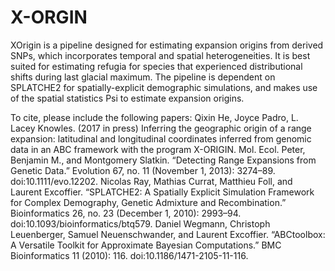 # X-ORGIN
XOrigin is a pipeline designed for estimating expansion origins from derived SNPs, which incorporates temporal and spatial heterogeneities. It is best suited for estimating refugia for species that experienced distributional shifts during last glacial maximum. The pipeline is dependent on SPLATCHE2 for spatially-explicit demographic simulations, and makes use of the spatial statistics Psi to estimate expansion origins.

To cite, please include the following papers:
Qixin He, Joyce Padro, L. Lacey Knowles. (2017 in press) Inferring the geographic origin of a range expansion: latitudinal and longitudinal coordinates inferred from genomic data in an ABC framework with the program X-ORIGIN. Mol. Ecol.
Peter, Benjamin M., and Montgomery Slatkin. “Detecting Range Expansions from Genetic Data.” Evolution 67, no. 11 (November 1, 2013): 3274–89. doi:10.1111/evo.12202.
Nicolas Ray, Mathias Currat, Matthieu Foll, and Laurent Excoffier. “SPLATCHE2: A Spatially Explicit Simulation Framework for Complex Demography, Genetic Admixture and Recombination.” Bioinformatics 26, no. 23 (December 1, 2010): 2993–94. doi:10.1093/bioinformatics/btq579.
Daniel Wegmann, Christoph Leuenberger, Samuel Neuenschwander, and Laurent Excoffier. “ABCtoolbox: A Versatile Toolkit for Approximate Bayesian Computations.” BMC Bioinformatics 11 (2010): 116. doi:10.1186/1471-2105-11-116.
